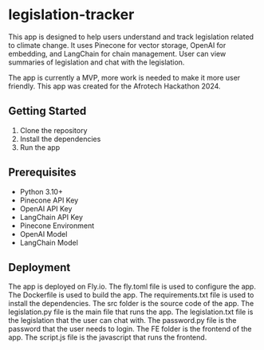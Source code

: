 # legislation-tracker

This app is designed to help users understand and track legislation related to climate change. It uses Pinecone for vector storage, OpenAI for embedding, and LangChain for chain management. User can view summaries of legislation and chat with the legislation.

The app is currently a MVP, more work is needed to make it more user friendly. This app was created for the Afrotech Hackathon 2024.

## Getting Started

1. Clone the repository
2. Install the dependencies
3. Run the app

## Prerequisites

- Python 3.10+
- Pinecone API Key
- OpenAI API Key
- LangChain API Key
- Pinecone Environment
- OpenAI Model
- LangChain Model

## Deployment

The app is deployed on Fly.io. The fly.toml file is used to configure the app. The Dockerfile is used to build the app. The requirements.txt file is used to install the dependencies. The src folder is the source code of the app. The legislation.py file is the main file that runs the app. The legislation.txt file is the legislation that the user can chat with. The password.py file is the password that the user needs to login. The FE folder is the frontend of the app. The script.js file is the javascript that runs the frontend.

